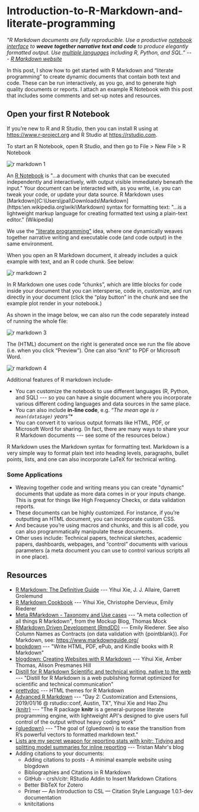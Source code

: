 # Introduction-to-R-Markdown-and-literate-programming
*"R Markdown documents are fully reproducible. Use a productive [notebook interface](https://bookdown.org/yihui/rmarkdown/notebook.html) to **weave together narrative text and code** to produce elegantly formatted output. Use [multiple languages](https://bookdown.org/yihui/rmarkdown/language-engines.html) including R, Python, and SQL.” ---  [R Markdown website](https://rmarkdown.rstudio.com/)*

In this post, I show how to get started with R Markdown and “literate programming” to create dynamic documents that contain both text and code. These can be run interactively, as you go, and to generate high quality documents or reports. I attach an example R Notebook with this post that includes some comments and set-up notes and resources. 

## Open your first R Notebook

If you’re new to R and R Studio, then you can install R using at https://www.r-project.org and R Studio at https://rstudio.com.

To start an R Notebook, open R Studio, and then go to File > New File > R Notebook

![r markdown 1](https://github.com/csae-coders-corner/Introduction-to-R-Markdown-and-literate-programming/assets/148211163/7a22e597-b6ab-4231-a8e0-4f272f08df49)

An [R Notebook](https://bookdown.org/yihui/rmarkdown/notebook.html) is "…a document with chunks that can be executed independently and interactively, with output visible immediately beneath the input." Your document can be interacted with, as you write, i.e. you can tweak your code, or update your data source. R Markdown uses [Markdown](C:\Users\jpal\Downloads\Markdown](https:\en.wikipedia.org\wiki\Markdown) syntax for formatting text: "...is a lightweight markup language for creating formatted text using a plain-text editor." (Wikipedia)

We use the ["literate programming"](https://en.wikipedia.org/wiki/Literate_programming) idea, where one dynamically weaves together narrative writing and executable code (and code output) in the same environment.

When you open an R Markdown document, it already includes a quick example with text, and an R code chunk. See below:

![r markdown 2](https://github.com/csae-coders-corner/Introduction-to-R-Markdown-and-literate-programming/assets/148211163/bab37279-82e4-4022-baba-64c2f54faf14)


In R Markdown one uses code “chunks”, which are little blocks for code inside your document that you can intersperse, code in, customize, and run directly in your document (click the “play button” in the chunk and see the example plot render in your notebook.)

As shown in the image below, we can also run the code separately instead of running the whole file:

![r markdown 3](https://github.com/csae-coders-corner/Introduction-to-R-Markdown-and-literate-programming/assets/148211163/d2a73b8c-6bde-4615-8a4b-f0aa4723c44f)

The (HTML) document on the right is generated once we run the file above (i.e. when you click “Preview”). One can also “knit” to PDF or Microsoft Word. 

![r markdown 4](https://github.com/csae-coders-corner/Introduction-to-R-Markdown-and-literate-programming/assets/148211163/c3590400-14ed-4794-885a-a12eb23377df)

Additional features of R markdown include- 
 
- You can customize the notebook to use different languages (R, Python, and SQL) --- so you can have a single document where you incorporate various different coding languages and data sources in the same place.
- You can also include **in-line code**, e.g. *“The mean age is `r mean(data$age)` years”** 
- You can convert it to various output formats like HTML, PDF, or Microsoft Word for sharing. (In fact, there are many ways to share your R Markdown documents --- see some of the resources below.)

R Markdown uses the Markdown syntax for formatting text. Markdown is a very simple way to format plain text into heading levels, paragraphs, bullet points, lists, and one can also incorporate LaTeX for technical writing.

### Some Applications
- Weaving together code and writing means you can create "dynamic" documents that update as more data comes in or your inputs change. This is great for things like High Frequency Checks, or data validation reports.
- These documents can be highly customized. For instance, if you’re outputting an HTML document, you can incorporate custom CSS.
- And because you’re using macros and chunks, and this is all code, you can also programmatically manipulate these documents.
- Other uses include:  Technical papers, technical sketches, academic papers, dashboards, webpages, and “control” documents with various parameters (a meta document you can use to control various scripts all in one place).

## Resources
- [R Markdown: The Definitive Guide](https://bookdown.org/yihui/rmarkdown/) --- Yihui Xie, J. J. Allaire, Garrett Grolemund
- [R Markdown Cookbook](https://bookdown.org/yihui/rmarkdown-cookbook/) --- Yihui Xie, Christophe Dervieux, Emily Riederer
- [Meta RMarkdown - Taxonomy and Use cases](https://themockup.blog/posts/2020-07-25-meta-rmarkdown/) --- "A meta collection of all things R Markdown", from the Mockup Blog, Thomas Mock 
- [RMarkdown Driven Development (RmdDD)](https://emilyriederer.netlify.app/post/rmarkdown-driven-development/) --- Emily Riederer. See also Column Names as Contracts (on data validation with {pointblank}). For Markdown, see: https://www.markdownguide.org/
- [bookdown](https://bookdown.org/) --- "Write HTML, PDF, ePub, and Kindle books with R Markdown"
- [blogdown: Creating Websites with R Markdown](https://bookdown.org/yihui/blogdown/) --- Yihui Xie, Amber Thomas, Alison Presmanes Hill
- [Distill for R Markdown Scientific and technical writing, native to the web](https://rstudio.github.io/distill/) --- "Distill for R Markdown is a web publishing format optimized for scientific and technical communication"
- [prettydoc](https://prettydoc.statr.me/themes.html) --- HTML themes for R Markdown
- [Advanced R Markdown](https://slides.yihui.org/2019-rstudio-conf-rmarkdown-workshop.html#1) --- "Day 2: Customization and Extensions, 2019/01/16 @ rstudio::conf, Austin, TX", Yihui Xie and Hao Zhu
- [{knitr}](https://github.com/yihui/knitr) --- "The R package **knitr** is a general-purpose literate programming engine, with lightweight API's designed to give users full control of the output without heavy coding work"
- [{gluedown}](https://kiernann.com/gluedown/) --- "The goal of {gluedown} is to ease the transition from R’s powerful vectors to formatted markdown text."
- [Lists are my secret weapon for reporting stats with knitr: Tidying and splitting model summaries for inline reporting](https://www.tjmahr.com/lists-knitr-secret-weapon/) --- Tristan Mahr's blog
- Adding citations to your documents:
  - Adding citations to posts - A minimal example website using blogdown
  - Bibliographies and Citations in R Markdown
  - GitHub - crsh/citr: RStudio Addin to Insert Markdown Citations
  - Better BibTeX for Zotero
  - Primer — An Introduction to CSL — Citation Style Language 1.0.1-dev documentation
  - knitcitations




